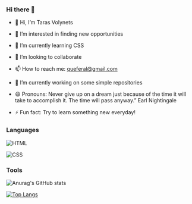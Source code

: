 

### Hi there 👋


- 👋 Hi, I’m Taras Volynets
- 👀 I’m interested in finding new opportunities 
- 🌱 I’m currently learning CSS
- 💞️ I’m looking to collaborate 
- 📫 How to reach me: queferal@gmail.com
- 🔭 I’m currently working on some simple repositories

- 😄 Pronouns: Never give up on a dream just because of the time it will take to accomplish it. The time will pass anyway.” Earl Nightingale
- ⚡ Fun fact: Try to learn something new everyday!

### Languages

![HTML](https://img.shields.io/badge/HTML5-yellow?style=for-the-badge&logo=HTML5)

![CSS](https://img.shields.io/badge/CSS3-blue?style=for-the-badge&logo=CSS3)

### Tools

![Anurag's GitHub stats](https://github-readme-stats.vercel.app/api?username=Tarasvolynets&show_icons=true)

[![Top Langs](https://github-readme-stats.vercel.app/api/top-langs/?username=Tarasvolynets&layout=compact)](https://github.com/anuraghazra/github-readme-stats)














